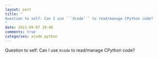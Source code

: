 ```yaml
---
layout: post
title: "
Question to self: Can I use ```Xcode``` to read/manage CPython code?
"
date: 2011-09-07 10:48
comments: true
categories: xcode python
---
```


Question to self: Can I use ```Xcode``` to read/manage CPython code?

